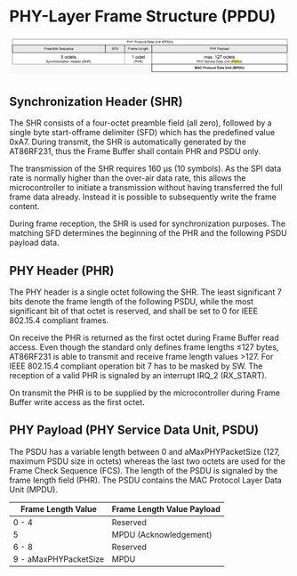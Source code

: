 # PHY-Layer Frame Structure (PPDU)

![IEEE 802.15.4 Frame Format - PHY-Layer Frame Structure (PPDU)](..\附件\image-20191222155613983.png)

##  Synchronization Header (SHR)

The SHR consists of a four-octet preamble field (all zero), followed by a single byte start-offrame delimiter (SFD) which has the predefined value 0xA7. During transmit, the SHR is automatically generated by the AT86RF231, thus the Frame Buffer shall contain PHR and PSDU only. 

The transmission of the SHR requires 160 µs (10 symbols). As the SPI data rate is normally higher than the over-air data rate, this allows the microcontroller to initiate a transmission without having transferred the full frame data already. Instead it is possible to subsequently write the frame content. 

During frame reception, the SHR is used for synchronization purposes. The matching SFD determines the beginning of the PHR and the following PSDU payload data.

## PHY Header (PHR)

The PHY header is a single octet following the SHR. The least significant 7 bits denote the frame length of the following PSDU, while the most significant bit of that octet is reserved, and shall be set to 0 for IEEE 802.15.4 compliant frames. 

On receive the PHR is returned as the first octet during Frame Buffer read access. Even though the standard only defines frame lengths ≤127 bytes, AT86RF231 is able to transmit and receive frame length values >127. For IEEE 802.15.4 compliant operation bit 7 has to be masked by SW. The reception of a valid PHR is signaled by an interrupt IRQ_2 (RX_START). 

On transmit the PHR is to be supplied by the microcontroller during Frame Buffer write access as the first octet.

## PHY Payload (PHY Service Data Unit, PSDU)

The PSDU has a variable length between 0 and aMaxPHYPacketSize (127, maximum PSDU size in octets) whereas the last two octets are used for the Frame Check Sequence (FCS). The length of the PSDU is signaled by the frame length field (PHR). The PSDU contains the MAC Protocol Layer Data Unit (MPDU).

| Frame Length Value    | Frame Length Value Payload |
| --------------------- | -------------------------- |
| 0 - 4                 | Reserved                   |
| 5                     | MPDU (Acknowledgement)     |
| 6 - 8                 | Reserved                   |
| 9 - aMaxPHYPacketSize | MPDU                       |



